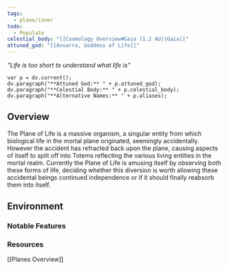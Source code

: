 ```yaml
---
tags:
  - plane/inner
todo:
  - Populate
celestial_body: "[[Cosmology Overview#Gaia (1.2 AU)|Gaia]]"
attuned_god: "[[Anvarra, Goddess of Life]]"
---
```

*"Life is too short to understand what life is"*
```dataviewjs
var p = dv.current();
dv.paragraph("**Attuned God:** " + p.attuned_god);
dv.paragraph("**Celestial Body:** " + p.celestial_body);
dv.paragraph("**Alternative Names:** " + p.aliases);
```
## Overview
The Plane of Life is a massive organism, a singular entity from which biological life in the mortal plane originated, seemingly accidentally. However the accident has refracted back upon the plane, causing aspects of itself to split off into Totems reflecting the various living entities in the mortal realm. Currently the Plane of Life is amusing itself by observing both these forms of life, deciding whether this diversion is worth allowing these accidental beings continued independence or if it should finally reabsorb them into itself.
## Environment
### Notable Features
### Resources

[[Planes Overview]]